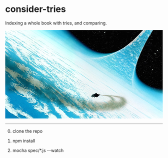 # consider-tries
Indexing a whole book with tries, and comparing.

![alt image](/img/IMB-Consider-Phlebas-Mark-Salwowski-Art.jpg)

-------------
0) clone the repo

1) npm install

2) mocha spec/*.js --watch
